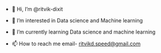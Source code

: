 - 👋 Hi, I’m @ritvik-dixit
- 👀 I’m interested in Data science and Machine learning
- 🌱 I’m currently learning Data science and machine learning

- 📫 How to reach me
email- ritvikd.speed@gmail.com

<!---
ritvik-dixit/ritvik-dixit is a ✨ special ✨ repository because its `README.md` (this file) appears on your GitHub profile.
You can click the Preview link to take a look at your changes.
--->
